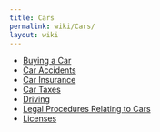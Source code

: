 ```yaml
---
title: Cars
permalink: wiki/Cars/
layout: wiki
---
```


-   [Buying a Car](/wiki/Buying_a_Car "wikilink")
-   [Car Accidents](/wiki/Car_Accidents "wikilink")
-   [Car Insurance](/wiki/Car_Insurance "wikilink")
-   [Car Taxes](/wiki/Car_Taxes "wikilink")
-   [Driving](/wiki/TsukubaWiki:Driving "wikilink")
-   [Legal Procedures Relating to
    Cars](/wiki/Legal_Procedures_Relating_to_Cars "wikilink")
-   [Licenses](/wiki/Licenses "wikilink")

